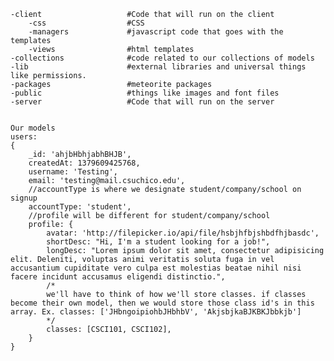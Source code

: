 	-client                   #Code that will run on the client
		-css                  #CSS
		-managers             #javascript code that goes with the templates
		-views                #html templates
	-collections              #code related to our collections of models
	-lib                      #external libraries and universal things like permissions.
	-packages                 #meteorite packages
	-public                   #things like images and font files
	-server                   #Code that will run on the server


	Our models
	users:
	{
		_id: 'ahjbHbhjabhBHJB',
		createdAt: 1379609425768,
		username: 'Testing',
		email: 'testing@mail.csuchico.edu',
		//accountType is where we designate student/company/school on signup
		accountType: 'student',
		//profile will be different for student/company/school 
		profile: {
			avatar: 'http://filepicker.io/api/file/hsbjhfbjshbdfhjbasdc',
			shortDesc: "Hi, I'm a student looking for a job!",
			longDesc: "Lorem ipsum dolor sit amet, consectetur adipisicing elit. Deleniti, voluptas animi veritatis soluta fuga in vel accusantium cupiditate vero culpa est molestias beatae nihil nisi facere incidunt accusamus eligendi distinctio.",
			/* 
			we'll have to think of how we'll store classes. if classes become their own model, then we would store those class id's in this array. Ex. classes: ['JHbngoipiohbJHbhbV', 'AkjsbjkaBJKBKJbbkjb']
			*/
			classes: [CSCI101, CSCI102],
		}		
	}
